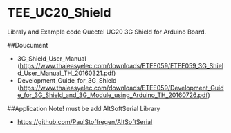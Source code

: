 # TEE_UC20_Shield
Libraly and Example code Quectel UC20 3G Shield for Arduino Board.

##Doucument
- 3G_Shield_User_Manual (https://www.thaieasyelec.com/downloads/ETEE059/ETEE059_3G_Shield_User_Manual_TH_20160321.pdf)
- Development_Guide_for_3G_Shield (https://www.thaieasyelec.com/downloads/ETEE059/Development_Guide_for_3G_Shield_and_3G_Module_using_Arduino_TH_20160726.pdf)

##Application Note!
must be add AltSoftSerial Library
- https://github.com/PaulStoffregen/AltSoftSerial

